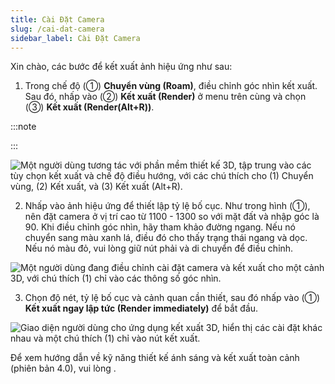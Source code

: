 ```yaml
---
title: Cài Đặt Camera
slug: /cai-dat-camera
sidebar_label: Cài Đặt Camera
---
```


Xin chào, các bước để kết xuất ảnh hiệu ứng như sau:

1. Trong chế độ (①) **Chuyển vùng (Roam)**, điều chỉnh góc nhìn kết xuất. Sau đó, nhấp vào (②) **Kết xuất (Render)** ở menu trên cùng và chọn (③) **Kết xuất (Render(Alt+R))**.

:::note

:::

![Một người dùng tương tác với phần mềm thiết kế 3D, tập trung vào các tùy chọn kết xuất và chế độ điều hướng, với các chú thích cho (1) Chuyển vùng, (2) Kết xuất, và (3) Kết xuất (Alt+R).](https://storage.googleapis.com/jegavn_kb/images/bd79e08a-da35-4610-9528-476c1a309c94.png)

2. Nhấp vào ảnh hiệu ứng để thiết lập tỷ lệ bố cục. Như trong hình (①), nên đặt camera ở vị trí cao từ 1100 - 1300 so với mặt đất và nhập góc là 90. Khi điều chỉnh góc nhìn, hãy tham khảo đường ngang. Nếu nó chuyển sang màu xanh lá, điều đó cho thấy trạng thái ngang và dọc. Nếu nó màu đỏ, vui lòng giữ nút phải và di chuyển để điều chỉnh.

![Một người dùng đang điều chỉnh cài đặt camera và kết xuất cho một cảnh 3D, với chú thích (1) chỉ vào các thông số góc nhìn.](https://storage.googleapis.com/jegavn_kb/images/72154468-07f2-43a5-a91c-55d6489a3667.png)

3. Chọn độ nét, tỷ lệ bố cục và cảnh quan cần thiết, sau đó nhấp vào (①) **Kết xuất ngay lập tức (Render immediately)** để bắt đầu.

![Giao diện người dùng cho ứng dụng kết xuất 3D, hiển thị các cài đặt khác nhau và một chú thích (1) chỉ vào nút kết xuất.](https://storage.googleapis.com/jegavn_kb/images/cbebd57b-c816-493e-aa41-90c18e4a10b5.png)

Để xem hướng dẫn về kỹ năng thiết kế ánh sáng và kết xuất toàn cảnh (phiên bản 4.0), vui lòng .